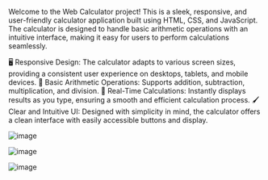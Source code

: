 Welcome to the Web Calculator project! This is a sleek, responsive, and user-friendly calculator application built using HTML, CSS, and JavaScript. The calculator is designed to handle basic arithmetic operations with an intuitive interface, making it easy for users to perform calculations seamlessly.

🖥️ Responsive Design: The calculator adapts to various screen sizes, providing a consistent user experience on desktops, tablets, and mobile devices.
🔢 Basic Arithmetic Operations: Supports addition, subtraction, multiplication, and division.
🧮 Real-Time Calculations: Instantly displays results as you type, ensuring a smooth and efficient calculation process.
🖌️ Clear and Intuitive UI: Designed with simplicity in mind, the calculator offers a clean interface with easily accessible buttons and display.


![image](https://github.com/MohdSaadMa07/A-Web-Calculator/assets/172749356/e4e4a16c-f8b3-4d33-9de7-df6373b816aa)

![image](https://github.com/MohdSaadMa07/A-Web-Calculator/assets/172749356/73d5b35a-5a0e-410f-8f5a-97900fc433cd)

![image](https://github.com/MohdSaadMa07/A-Web-Calculator/assets/172749356/5b7b6691-786a-48c4-9508-7e47f72ec605)


